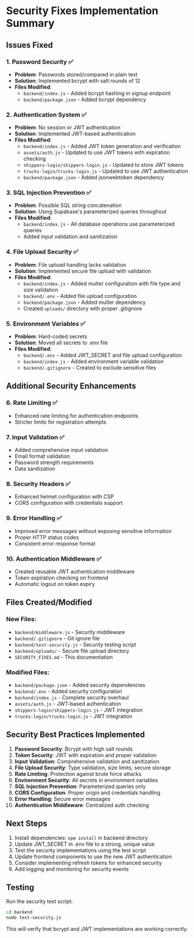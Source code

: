 # Security Fixes Implementation Summary

## Issues Fixed

### 1. Password Security ✅
- **Problem**: Passwords stored/compared in plain text
- **Solution**: Implemented bcrypt with salt rounds of 12
- **Files Modified**: 
  - `backend/index.js` - Added bcrypt hashing in signup endpoint
  - `backend/package.json` - Added bcrypt dependency

### 2. Authentication System ✅
- **Problem**: No session or JWT authentication
- **Solution**: Implemented JWT-based authentication
- **Files Modified**:
  - `backend/index.js` - Added JWT token generation and verification
  - `assets/auth.js` - Updated to use JWT tokens with expiration checking
  - `shippers-login/shippers-login.js` - Updated to store JWT tokens
  - `trucks-login/trucks-login.js` - Updated to use JWT authentication
  - `backend/package.json` - Added jsonwebtoken dependency

### 3. SQL Injection Prevention ✅
- **Problem**: Possible SQL string concatenation
- **Solution**: Using Supabase's parameterized queries throughout
- **Files Modified**:
  - `backend/index.js` - All database operations use parameterized queries
  - Added input validation and sanitization

### 4. File Upload Security ✅
- **Problem**: File upload handling lacks validation
- **Solution**: Implemented secure file upload with validation
- **Files Modified**:
  - `backend/index.js` - Added multer configuration with file type and size validation
  - `backend/.env` - Added file upload configuration
  - `backend/package.json` - Added multer dependency
  - Created `uploads/` directory with proper .gitignore

### 5. Environment Variables ✅
- **Problem**: Hard-coded secrets
- **Solution**: Moved all secrets to .env file
- **Files Modified**:
  - `backend/.env` - Added JWT_SECRET and file upload configuration
  - `backend/index.js` - Added environment variable validation
  - `backend/.gitignore` - Created to exclude sensitive files

## Additional Security Enhancements

### 6. Rate Limiting ✅
- Enhanced rate limiting for authentication endpoints
- Stricter limits for registration attempts

### 7. Input Validation ✅
- Added comprehensive input validation
- Email format validation
- Password strength requirements
- Data sanitization

### 8. Security Headers ✅
- Enhanced helmet configuration with CSP
- CORS configuration with credentials support

### 9. Error Handling ✅
- Improved error messages without exposing sensitive information
- Proper HTTP status codes
- Consistent error response format

### 10. Authentication Middleware ✅
- Created reusable JWT authentication middleware
- Token expiration checking on frontend
- Automatic logout on token expiry

## Files Created/Modified

### New Files:
- `backend/middleware.js` - Security middleware
- `backend/.gitignore` - Git ignore file
- `backend/test-security.js` - Security testing script
- `backend/uploads/` - Secure file upload directory
- `SECURITY_FIXES.md` - This documentation

### Modified Files:
- `backend/package.json` - Added security dependencies
- `backend/.env` - Added security configuration
- `backend/index.js` - Complete security overhaul
- `assets/auth.js` - JWT-based authentication
- `shippers-login/shippers-login.js` - JWT integration
- `trucks-login/trucks-login.js` - JWT integration

## Security Best Practices Implemented

1. **Password Security**: Bcrypt with high salt rounds
2. **Token Security**: JWT with expiration and proper validation
3. **Input Validation**: Comprehensive validation and sanitization
4. **File Upload Security**: Type validation, size limits, secure storage
5. **Rate Limiting**: Protection against brute force attacks
6. **Environment Security**: All secrets in environment variables
7. **SQL Injection Prevention**: Parameterized queries only
8. **CORS Configuration**: Proper origin and credentials handling
9. **Error Handling**: Secure error messages
10. **Authentication Middleware**: Centralized auth checking

## Next Steps

1. Install dependencies: `npm install` in backend directory
2. Update JWT_SECRET in .env file to a strong, unique value
3. Test the security implementations using the test script
4. Update frontend components to use the new JWT authentication
5. Consider implementing refresh tokens for enhanced security
6. Add logging and monitoring for security events

## Testing

Run the security test script:
```bash
cd backend
node test-security.js
```

This will verify that bcrypt and JWT implementations are working correctly.